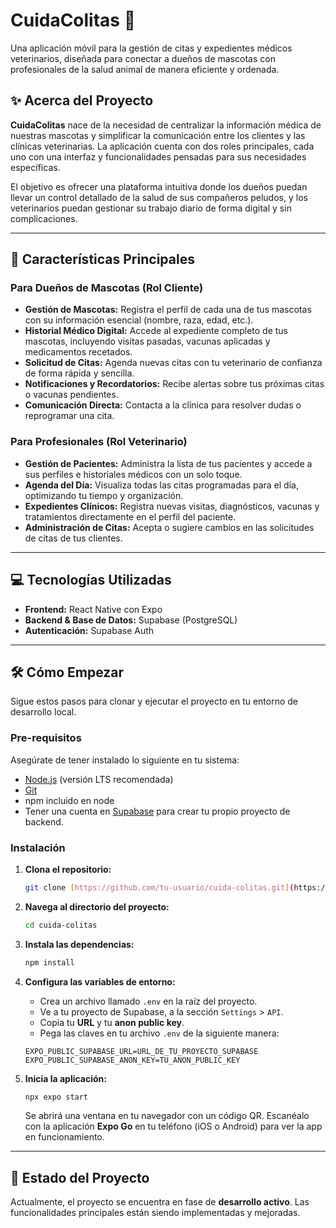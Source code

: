 # CuidaColitas 🐾

Una aplicación móvil para la gestión de citas y expedientes médicos veterinarios, diseñada para conectar a dueños de mascotas con profesionales de la salud animal de manera eficiente y ordenada.

## ✨ Acerca del Proyecto

**CuidaColitas** nace de la necesidad de centralizar la información médica de nuestras mascotas y simplificar la comunicación entre los clientes y las clínicas veterinarias. La aplicación cuenta con dos roles principales, cada uno con una interfaz y funcionalidades pensadas para sus necesidades específicas.

El objetivo es ofrecer una plataforma intuitiva donde los dueños puedan llevar un control detallado de la salud de sus compañeros peludos, y los veterinarios puedan gestionar su trabajo diario de forma digital y sin complicaciones.

---

## 🚀 Características Principales

### Para Dueños de Mascotas (Rol Cliente)
* **Gestión de Mascotas:** Registra el perfil de cada una de tus mascotas con su información esencial (nombre, raza, edad, etc.).
* **Historial Médico Digital:** Accede al expediente completo de tus mascotas, incluyendo visitas pasadas, vacunas aplicadas y medicamentos recetados.
* **Solicitud de Citas:** Agenda nuevas citas con tu veterinario de confianza de forma rápida y sencilla.
* **Notificaciones y Recordatorios:** Recibe alertas sobre tus próximas citas o vacunas pendientes.
* **Comunicación Directa:** Contacta a la clínica para resolver dudas o reprogramar una cita.

### Para Profesionales (Rol Veterinario)
* **Gestión de Pacientes:** Administra la lista de tus pacientes y accede a sus perfiles e historiales médicos con un solo toque.
* **Agenda del Día:** Visualiza todas las citas programadas para el día, optimizando tu tiempo y organización.
* **Expedientes Clínicos:** Registra nuevas visitas, diagnósticos, vacunas y tratamientos directamente en el perfil del paciente.
* **Administración de Citas:** Acepta o sugiere cambios en las solicitudes de citas de tus clientes.

---

## 💻 Tecnologías Utilizadas

* **Frontend:** React Native con Expo
* **Backend & Base de Datos:** Supabase (PostgreSQL)
* **Autenticación:** Supabase Auth

---

## 🛠️ Cómo Empezar

Sigue estos pasos para clonar y ejecutar el proyecto en tu entorno de desarrollo local.

### Pre-requisitos

Asegúrate de tener instalado lo siguiente en tu sistema:
* [Node.js](https://nodejs.org/) (versión LTS recomendada)
* [Git](https://git-scm.com/)
* npm incluido en node
* Tener una cuenta en [Supabase](https://supabase.com/) para crear tu propio proyecto de backend.

### Instalación

1.  **Clona el repositorio:**
    ```bash
    git clone [https://github.com/tu-usuario/cuida-colitas.git](https://github.com/tu-usuario/cuida-colitas.git)
    ```

2.  **Navega al directorio del proyecto:**
    ```bash
    cd cuida-colitas
    ```

3.  **Instala las dependencias:**
    ```bash
    npm install
    ```

4.  **Configura las variables de entorno:**
    * Crea un archivo llamado `.env` en la raíz del proyecto.
    * Ve a tu proyecto de Supabase, a la sección `Settings` > `API`.
    * Copia tu **URL** y tu **anon public key**.
    * Pega las claves en tu archivo `.env` de la siguiente manera:

    ```env
    EXPO_PUBLIC_SUPABASE_URL=URL_DE_TU_PROYECTO_SUPABASE
    EXPO_PUBLIC_SUPABASE_ANON_KEY=TU_ANON_PUBLIC_KEY
    ```

5.  **Inicia la aplicación:**
    ```bash
    npx expo start
    ```
    Se abrirá una ventana en tu navegador con un código QR. Escanéalo con la aplicación **Expo Go** en tu teléfono (iOS o Android) para ver la app en funcionamiento.

---

## 📄 Estado del Proyecto

Actualmente, el proyecto se encuentra en fase de **desarrollo activo**. Las funcionalidades principales están siendo implementadas y mejoradas.

